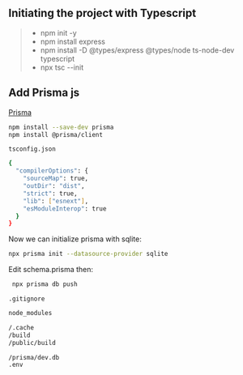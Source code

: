 ## Initiating the project with Typescript

> - npm init -y
> - npm install express
> - npm install -D @types/express @types/node ts-node-dev typescript
> - npx tsc --init


## Add Prisma js
[Prisma](https://www.prisma.io/)
```bash
npm install --save-dev prisma
npm install @prisma/client
```

`tsconfig.json`
```bash
{
  "compilerOptions": {
    "sourceMap": true,
    "outDir": "dist",
    "strict": true,
    "lib": ["esnext"],
    "esModuleInterop": true
  }
}
```

 Now we can initialize prisma with sqlite:
```bash
npx prisma init --datasource-provider sqlite
```

Edit schema.prisma then:
```bash
 npx prisma db push
```

`.gitignore`
```bash
node_modules

/.cache
/build
/public/build

/prisma/dev.db
.env
```

